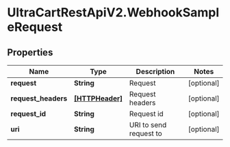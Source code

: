 # UltraCartRestApiV2.WebhookSampleRequest

## Properties

Name | Type | Description | Notes
------------ | ------------- | ------------- | -------------
**request** | **String** | Request | [optional] 
**request_headers** | [**[HTTPHeader]**](HTTPHeader.md) | Request headers | [optional] 
**request_id** | **String** | Request id | [optional] 
**uri** | **String** | URI to send request to | [optional] 


